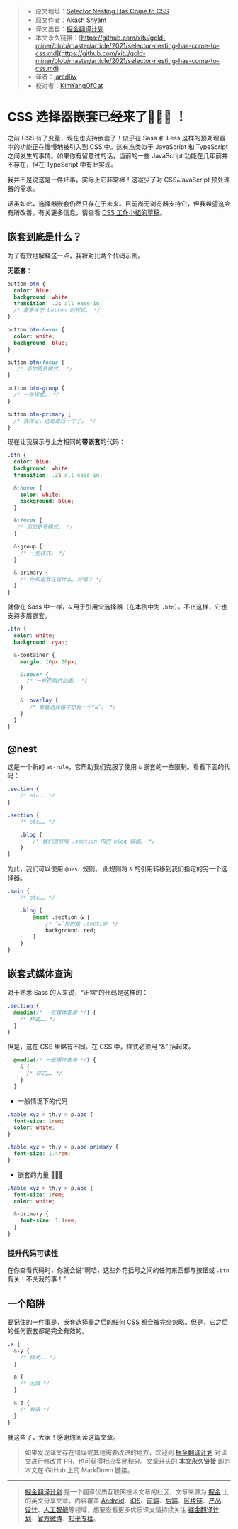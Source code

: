 > * 原文地址：[Selector Nesting Has Come to CSS](https://dev.to/akashshyam/selector-nesting-has-come-to-css-532i)
> * 原文作者：[Akash Shyam](https://dev.to/akashshyam)
> * 译文出自：[掘金翻译计划](https://github.com/xitu/gold-miner)
> * 本文永久链接：[https://github.com/xitu/gold-miner/blob/master/article/2021/selector-nesting-has-come-to-css.md](https://github.com/xitu/gold-miner/blob/master/article/2021/selector-nesting-has-come-to-css.md)
> * 译者：[jaredliw](https://github.com/jaredliw)
> * 校对者：[KimYangOfCat](https://github.com/KimYangOfCat)

# CSS 选择器嵌套已经来了🤯🤯🤯 ！

之前 CSS 有了变量，现在也支持嵌套了！似乎在 Sass 和 Less 这样的预处理器中的功能正在慢慢地被引入到 CSS 中。这有点类似于 JavaScript 和 TypeScript 之间发生的事情。如果你有留意过的话，当前的一些 JavaScript 功能在几年前并不存在，但在 TypeScript 中有此实现。

我并不是说这是一件坏事，实际上它非常棒！这减少了对 CSS/JavaScript 预处理器的需求。

话虽如此，选择器嵌套仍然只存在于未来。目前尚无浏览器支持它，但我希望这会有所改善。有关更多信息，请查看 [CSS 工作小組的草稿](https://drafts.csswg.org/css-nesting-1/)。

## 嵌套到底是什么？

为了有效地解释这一点，我将对比两个代码示例。

**无嵌套**：

```css
button.btn {
  color: blue;
  background: white;
  transition: .2s all ease-in;
  /* 更多关于 button 的样式。 */
}

button.btn:hover {
  color: white;
  background: blue;
}

button.btn:focus {
   /* 添加更多样式。 */
}

button.btn-group {
  /* 一些样式。 */ 
}

button.btn-primary {
  /* 我保证，这是最后一个了。 */ 
}
```

现在让我展示与上方相同的**带嵌套**的代码：

```css
.btn {
  color: blue;
  background: white;
  transition: .2s all ease-in;

  &:hover {
    color: white;
    background: blue;
  }

  &:focus {
   /* 添加更多样式。 */
  }

  &-group {
    /* 一些样式。 */ 
  }

  &-primary {
    /* 你知道我在说什么，对吧？ */ 
  }
}
```

就像在 Sass 中一样，`&` 用于引用父选择器（在本例中为 `.btn`）。不止这样，它也支持多层嵌套。

```css
.btn {
  color: white;
  background: cyan;

  &-container {
    margin: 10px 20px;

    &:hover {
      /* 一些花哨的动画。 */ 
    }

    & .overlay {
       /* 嵌套选择器中总有一个“&”。 */
    }
  }
}
```

## @nest

这是一个新的 `at-rule`，它帮助我们克服了使用 `&` 嵌套的一些限制。看看下面的代码：

```css
.section {
    /* etc…… */
}

.section {
    /* etc…… */

    .blog {
        /* 我们想引用 .section 内的 blog 容器。 */
    }
}
```

为此，我们可以使用 `@nest` 规则。 此规则将 `&` 的引用转移到我们指定的另一个选择器。

```css
.main {
    /* etc…… */

    .blog {
        @nest .section & {
            /* “&”指的是 .section */
            background: red;
        }
    }
}
```

## 嵌套式媒体查询

对于熟悉 Sass 的人来说，“正常”的代码是这样的：

```css
.section {
  @media(/* 一些媒体查询 */) {
    /* 样式…… */
  }
}
```

但是，这在 CSS 里略有不同。在 CSS 中，样式必须用 “&” 括起来。

```css
  @media(/* 一些媒体查询 */) {
    & {
      /* 样式…… */
    }
  }
```

* 一般情况下的代码

```css
.table.xyz > th.y > p.abc {
  font-size: 1rem;
  color: white;
}

.table.xyz > th.y > p.abc-primary {
  font-size: 1.4rem;
}
```

* 嵌套的力量 💪💪💪

```css
.table.xyz > th.y > p.abc {
  font-size: 1rem;
  color: white;

  &-primary {
    font-size: 1.4rem;
  }
}
```

### 提升代码可读性

在你查看代码时，你就会说“啊哈，这些外花括号之间的任何东西都与按钮或 `.btn` 有关！不关我的事！”

## 一个陷阱

要记住的一件事是，嵌套选择器之后的任何 CSS 都会被完全忽略。但是，它之后的任何嵌套都是完全有效的。

```css
.x {
  &-y {
    /* 样式…… */
  }

  a {
    /* 无效 */
  }

  &-z {
    /* 有效 */
  }
}
```

就这些了，大家！感谢你阅读这篇文章。

> 如果发现译文存在错误或其他需要改进的地方，欢迎到 [掘金翻译计划](https://github.com/xitu/gold-miner) 对译文进行修改并 PR，也可获得相应奖励积分。文章开头的 **本文永久链接** 即为本文在 GitHub 上的 MarkDown 链接。

---

> [掘金翻译计划](https://github.com/xitu/gold-miner) 是一个翻译优质互联网技术文章的社区，文章来源为 [掘金](https://juejin.im) 上的英文分享文章。内容覆盖 [Android](https://github.com/xitu/gold-miner#android)、[iOS](https://github.com/xitu/gold-miner#ios)、[前端](https://github.com/xitu/gold-miner#前端)、[后端](https://github.com/xitu/gold-miner#后端)、[区块链](https://github.com/xitu/gold-miner#区块链)、[产品](https://github.com/xitu/gold-miner#产品)、[设计](https://github.com/xitu/gold-miner#设计)、[人工智能](https://github.com/xitu/gold-miner#人工智能)等领域，想要查看更多优质译文请持续关注 [掘金翻译计划](https://github.com/xitu/gold-miner)、[官方微博](http://weibo.com/juejinfanyi)、[知乎专栏](https://zhuanlan.zhihu.com/juejinfanyi)。
